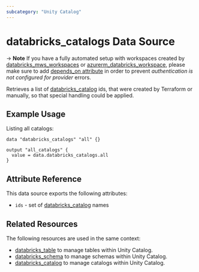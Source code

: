 ```yaml
---
subcategory: "Unity Catalog"
---
```

# databricks_catalogs Data Source

-> **Note** If you have a fully automated setup with workspaces created by [databricks_mws_workspaces](../resources/mws_workspaces.md) or [azurerm_databricks_workspace](https://registry.terraform.io/providers/hashicorp/azurerm/latest/docs/resources/databricks_workspace), please make sure to add [depends_on attribute](../index.md#data-resources-and-authentication-is-not-configured-errors) in order to prevent _authentication is not configured for provider_ errors.

Retrieves a list of [databricks_catalog](../resources/catalog.md) ids, that were created by Terraform or manually, so that special handling could be applied.

## Example Usage

Listing all catalogs:

```hcl
data "databricks_catalogs" "all" {}

output "all_catalogs" {
  value = data.databricks_catalogs.all
}
```

## Attribute Reference

This data source exports the following attributes:

* `ids` - set of [databricks_catalog](../resources/catalog.md) names

## Related Resources

The following resources are used in the same context:

* [databricks_table](../resources/table.md) to manage tables within Unity Catalog.
* [databricks_schema](../resources/schema.md) to manage schemas within Unity Catalog.
* [databricks_catalog](../resources/catalog.md) to manage catalogs within Unity Catalog.
